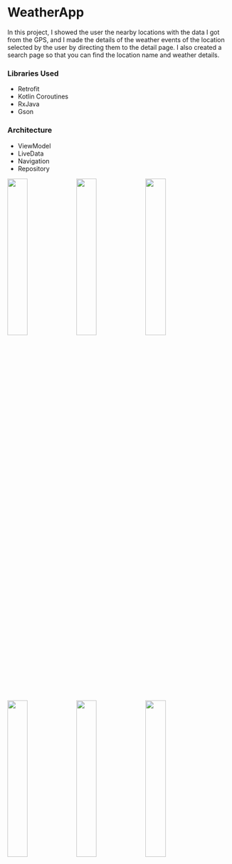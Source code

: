 <h1>WeatherApp</h1>


In this project, I showed the user the nearby locations with the data I got from the GPS, and I made the details of the weather events of the location selected by the user by directing them to the detail page. I also created a search page so that you can find the location name and weather details.

<h3>Libraries Used</h3>
<ul>
<li>Retrofit</li>
<li>Kotlin Coroutines</li>
<li>RxJava</li>
<li>Gson</li>
</ul>
<h3>Architecture</h3>
<ul>
<li>ViewModel</li>
<li>LiveData</li>
<li>Navigation</li>
<li>Repository</li>
</ul>


<img src="https://user-images.githubusercontent.com/81926983/138879875-09600d88-46a2-43b0-80c6-c9d05ff2a84b.png" width=30% height=30%>
<img src="https://user-images.githubusercontent.com/81926983/138879877-629f555a-733b-4b4d-897f-0a737c0121de.png" width=30% height=30%>
<img src="https://user-images.githubusercontent.com/81926983/138879881-8e85748b-5e48-4ddc-9bea-cbb37727a4cf.png" width=30% height=30%>
<img src="https://user-images.githubusercontent.com/81926983/138879886-2da84acf-889e-49d3-aab9-d9836c4f0a22.png" width=30% height=30%>
<img src="https://user-images.githubusercontent.com/81926983/138879890-d2477a13-8468-4923-96dd-912b280249a0.png" width=30% height=30%>
<img src="https://user-images.githubusercontent.com/81926983/138879892-0e839b66-57c2-4123-a361-96a8a87ee2ca.png" width=30% height=30%>

